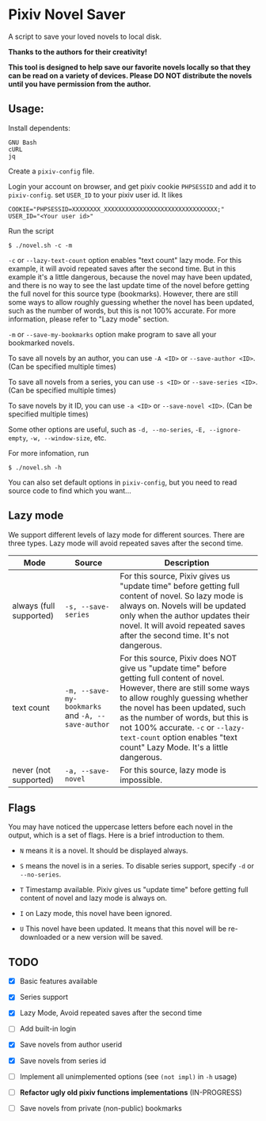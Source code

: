 # Pixiv Novel Saver

A script to save your loved novels to local disk.

**Thanks to the authors for their creativity!**

**This tool is designed to help save our favorite novels locally so that they can be read on a variety of devices. Please DO NOT distribute the novels until you have permission from the author.**

## Usage:

Install dependents:

```
GNU Bash
cURL
jq
```

Create a `pixiv-config` file.

Login your account on browser, and get pixiv cookie `PHPSESSID` and add it to `pixiv-config`. set `USER_ID` to your pixiv user id. It likes

```
COOKIE="PHPSESSID=XXXXXXXX_XXXXXXXXXXXXXXXXXXXXXXXXXXXXXXXX;"
USER_ID="<Your user id>"
```

Run the script

```
$ ./novel.sh -c -m
```

`-c` or `--lazy-text-count` option enables "text count" lazy mode. For this example, it will avoid repeated saves after the second time.  But in this example it's a little dangerous, because the novel may have been updated, and there is no way to see the last update time of the novel before getting the full novel for this source type (bookmarks). However, there are still some ways to allow roughly guessing whether the novel has been updated, such as the number of words, but this is not 100% accurate. For more information, please refer to "Lazy mode" section.

`-m` or `--save-my-bookmarks` option make program to save all your bookmarked novels.

To save all novels by an author, you can use `-A <ID>` or `--save-author <ID>`. (Can be specified multiple times)

To save all novels from a series, you can use `-s <ID>` or `--save-series <ID>`. (Can be specified multiple times)

To save novels by it ID, you can use `-a <ID>` or `--save-novel <ID>`. (Can be specified multiple times)

Some other options are useful, such as `-d, --no-series`, `-E, --ignore-empty`, `-w, --window-size`, etc.

For more infomation, run

```
$ ./novel.sh -h
```

You can also set default options in `pixiv-config`, but you need to read source code to find which you want...

## Lazy mode

We support different levels of lazy mode for different sources. There are three types. Lazy mode will avoid repeated saves after the second time.

Mode|Source|Description
----------|------------------|---------
always (full supported)|`-s, --save-series`|For this source, Pixiv gives us "update time" before getting full content of novel. So lazy mode is always on. Novels will be updated only when the author updates their novel. It will avoid repeated saves after the second time. It's not dangerous.
text count|`-m, --save-my-bookmarks` and `-A, --save-author`|For this source, Pixiv does NOT give us "update time" before getting full content of novel. However, there are still some ways to allow roughly guessing whether the novel has been updated, such as the number of words, but this is not 100% accurate. `-c` or `--lazy-text-count` option enables "text count" Lazy Mode. It's a little dangerous.
never (not supported)|`-a, --save-novel`|For this source, lazy mode is impossible.

## Flags

You may have noticed the uppercase letters before each novel in the output, which is a set of flags. Here is a brief introduction to them.

- `N` means it is a novel. It should be displayed always.

- `S` means the novel is in a series. To disable series support, specify `-d` or `--no-series`.

- `T` Timestamp available. Pixiv gives us "update time" before getting full content of novel and lazy mode is always on.

- `I` on Lazy mode, this novel have been ignored.

- `U` This novel have been updated. It means that this novel will be re-downloaded or a new version will be saved.

## TODO

- [x] Basic features available

- [x] Series support

- [x] Lazy Mode, Avoid repeated saves after the second time

- [ ] Add built-in login

- [x] Save novels from author userid

- [x] Save novels from series id

- [ ] Implement all unimplemented options (see `(not impl)` in `-h` usage)

- [ ] **Refactor ugly old pixiv functions implementations** (IN-PROGRESS)

- [ ] Save novels from private (non-public) bookmarks
